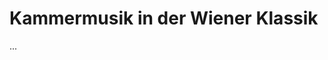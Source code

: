 <!--
author: Dennis Ried
email: dennis.ried@musikwiss.uni-halle.de
version: 1.0.0
language: de
narrator: Deutsch Female
comment: Kammermusik in der Wiener Klassik (Sitzung 11)
-->

# Kammermusik in der Wiener Klassik

...
